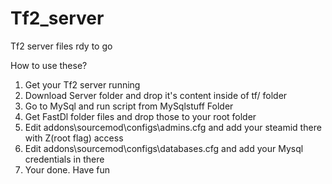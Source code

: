 # Tf2_server
Tf2 server files rdy to go


How to use these?

1. Get your Tf2 server running
2. Download Server folder and drop it's content inside of tf/ folder
3. Go to MySql and run script from MySqlstuff Folder
4. Get FastDl folder files and drop those to your root folder
5. Edit addons\sourcemod\configs\admins.cfg and add your steamid there with Z(root flag) access
6. Edit addons\sourcemod\configs\databases.cfg and add your Mysql credentials in there
7. Your done. Have fun
